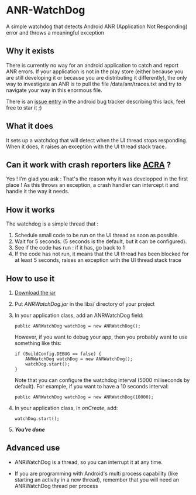 ANR-WatchDog
============

A simple watchdog that detects Android ANR (Application Not Responding) error and throws a meaningful exception


Why it exists
-------------

There is currently no way for an android application to catch and report ANR errors.
If your application is not in the play store (either because you are still developing it or because you are distributing it differently),
the only way to investigate an ANR is to pull the file /data/anr/traces.txt and try to navigate your way in this enormous file.

There is an [issue entry](https://code.google.com/p/android/issues/detail?id=35380) in the android bug tracker describing this lack, feel free to star it ;)


What it does
------------

It sets up a watchdog that will detect when the UI thread stops responding. When it does, it raises an exception with the UI thread stack trace.


Can it work with crash reporters like [ACRA](https://github.com/ACRA/acra) ?
----------------------------------------------------------------------------

Yes ! I'm glad you ask : That's the reason why it was developped in the first place !
As this throws an exception, a crash handler can intercept it and handle it the way it needs.


How it works
------------

The watchdog is a simple thread that :  

1.  Schedule small code to be run on the UI thread as soon as possible.
2.  Wait for 5 seconds. (5 seconds is the default, but it can be configured).
3.  See if the code has run : if it has, go back to 1
4.  If the code has not run, it means that the UI thread has been blocked for at least 5 seconds, raises an exception with the UI thread stack trace


How to use it
-------------

1.  [Download the jar](https://github.com/SalomonBrys/ANR-WatchDog/blob/master/ANRWatchDog.jar?raw=true)

2.  Put *ANRWatchDog.jar* in the libs/ directory of your project

3.  In your application class, add an ANRWatchDog field:

        public ANRWatchDog watchDog = new ANRWatchDog();

    However, if you want to debug your app, then you probably want to use something like this:

        if (BuildConfig.DEBUG == false) {
            ANRWatchDog watchDog = new ANRWatchDog();
            watchDog.start();
        }

    Note that you can configure the watchdog interval (5000 miliseconds by default).
    For example, if you want to have a 10 seconds interval:

        public ANRWatchDog watchDog = new ANRWatchDog(10000);

4.  In your application class, in *onCreate*, add:

		watchDog.start();

5.  ***You're done***


Advanced use
------------

*  ANRWatchDog is a thread, so you can interrupt it at any time.

*  If you are programming with Android's multi process capability (like starting an activity in a new thread), remember that you will need an ANRWatchDog thread per process

